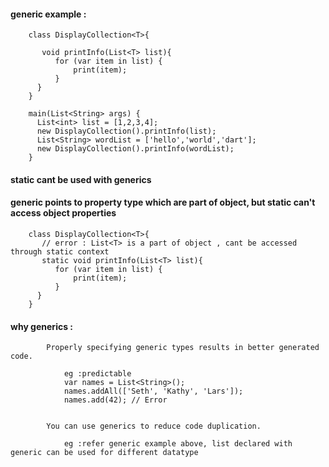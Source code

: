 #### generic example : 

        class DisplayCollection<T>{

           void printInfo(List<T> list){
              for (var item in list) {
                  print(item);
              }
          }
        }

        main(List<String> args) {
          List<int> list = [1,2,3,4];
          new DisplayCollection().printInfo(list);
          List<String> wordList = ['hello','world','dart'];
          new DisplayCollection().printInfo(wordList);
        }


#### static cant be used with generics
#### generic points to property type which are part of object, but static can't access object properties


        class DisplayCollection<T>{
           // error : List<T> is a part of object , cant be accessed through static context     
           static void printInfo(List<T> list){ 
              for (var item in list) {
                  print(item);
              }
          }
        }


#### why generics : 


            Properly specifying generic types results in better generated code.
            
                eg :predictable
                var names = List<String>();
                names.addAll(['Seth', 'Kathy', 'Lars']);
                names.add(42); // Error
            
            
            You can use generics to reduce code duplication.
            
                eg :refer generic example above, list declared with generic can be used for different datatype
